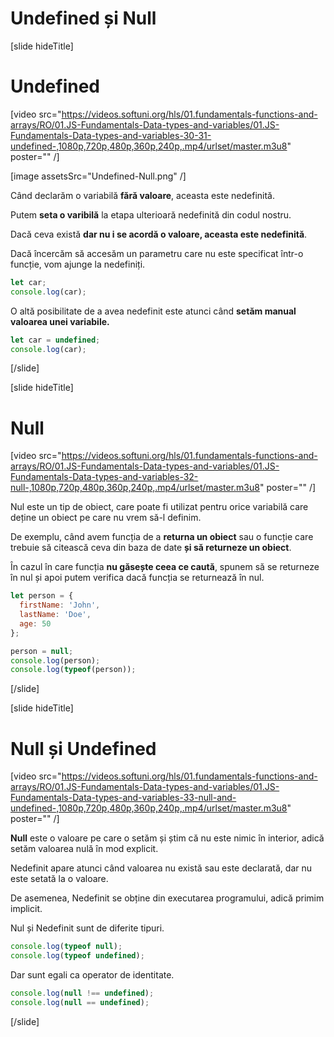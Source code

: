 # Undefined și Null

[slide hideTitle]
# Undefined

[video src="https://videos.softuni.org/hls/01.fundamentals-functions-and-arrays/RO/01.JS-Fundamentals-Data-types-and-variables/01.JS-Fundamentals-Data-types-and-variables-30-31-undefined-,1080p,720p,480p,360p,240p,.mp4/urlset/master.m3u8" poster="" /]

[image assetsSrc="Undefined-Null.png" /]

Când declarăm o variabilă **fără valoare**, aceasta este nedefinită.

Putem **seta o varibilă** la etapa ulterioară nedefinită din codul nostru.

Dacă ceva există **dar nu i se acordă o valoare, aceasta este nedefinită**.

Dacă încercăm să accesăm un parametru care nu este specificat într-o funcție, vom ajunge la nedefiniți.

``` js live
let car;
console.log(car);
```

O altă posibilitate de a avea nedefinit este atunci când **setăm manual valoarea unei variabile.**

``` js live
let car = undefined;  
console.log(car);
```

[/slide]

[slide hideTitle]

# Null

[video src="https://videos.softuni.org/hls/01.fundamentals-functions-and-arrays/RO/01.JS-Fundamentals-Data-types-and-variables/01.JS-Fundamentals-Data-types-and-variables-32-null-,1080p,720p,480p,360p,240p,.mp4/urlset/master.m3u8" poster="" /]

Nul este un tip de obiect, care poate fi utilizat pentru orice variabilă care deține un obiect pe care nu vrem să-l definim.

De exemplu, când avem funcția de a **returna un obiect** sau o funcție care trebuie să citească ceva din baza de date **și să returneze un obiect**.

În cazul în care funcția **nu găsește ceea ce caută**, spunem să se returneze în nul și apoi putem verifica dacă funcția se returnează în nul. 

``` js live
let person = {
  firstName: 'John',
  lastName: 'Doe',
  age: 50
};

person = null;
console.log(person);
console.log(typeof(person));

```
[/slide]

[slide hideTitle]

# Null și Undefined

[video src="https://videos.softuni.org/hls/01.fundamentals-functions-and-arrays/RO/01.JS-Fundamentals-Data-types-and-variables/01.JS-Fundamentals-Data-types-and-variables-33-null-and-undefined-,1080p,720p,480p,360p,240p,.mp4/urlset/master.m3u8" poster="" /]

**Null** este o valoare pe care o setăm și știm că nu este nimic în interior, adică setăm valoarea nulă în mod explicit.

Nedefinit apare atunci când valoarea nu există sau este declarată, dar nu este setată la o valoare.

De asemenea, Nedefinit se obține din executarea programului, adică primim implicit.

Nul și Nedefinit sunt de diferite tipuri.

``` js live
console.log(typeof null);
console.log(typeof undefined);
```

Dar sunt egali ca operator de identitate.

``` js live
console.log(null !== undefined);
console.log(null == undefined);
```

[/slide]
